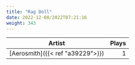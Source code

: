 ```yaml
---
title: "Rag Doll"
date: 2022-12-08/2022T07:21:16
weight: 343
---
```




 Artist | Plays 
----- | -----:
[Aerosmith]({{< ref "a39229">}}) | 1
